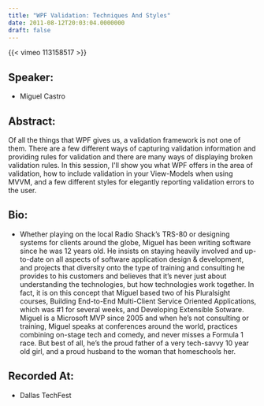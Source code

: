 ```yaml
---
title: "WPF Validation: Techniques And Styles"
date: 2011-08-12T20:03:04.0000000
draft: false
---
```


{{< vimeo 113158517 >}}

## Speaker:

 - Miguel Castro

## Abstract:

<p>Of all the things that WPF gives us, a validation framework is not one of them. There are a few different ways of capturing validation information and providing rules for validation and there are many ways of displaying broken validation rules. In this session, I'll show you what WPF offers in the area of validation, how to include validation in your View-Models when using MVVM, and a few different styles for elegantly reporting validation errors to the user.</p>

## Bio:

 - <p>Whether playing on the local Radio Shack’s TRS-80 or designing systems for clients around the globe, Miguel has been writing software since he was 12 years old. He insists on staying heavily involved and up-to-date on all aspects of software application design & development, and projects that diversity onto the type of training and consulting he provides to his customers and believes that it’s never just about understanding the technologies, but how technologies work together. In fact, it is on this concept that Miguel based two of his Pluralsight courses, Building End-to-End Multi-Client Service Oriented Applications, which was #1 for several weeks, and Developing Extensible Sotware. Miguel is a Microsoft MVP since 2005 and when he’s not consulting or training, Miguel speaks at conferences around the world, practices combining on-stage tech and comedy, and never misses a Formula 1 race. But best of all, he’s the proud father of a very tech-savvy 10 year old girl, and a proud husband to the woman that homeschools her.
</p>

## Recorded At:

 - Dallas TechFest

